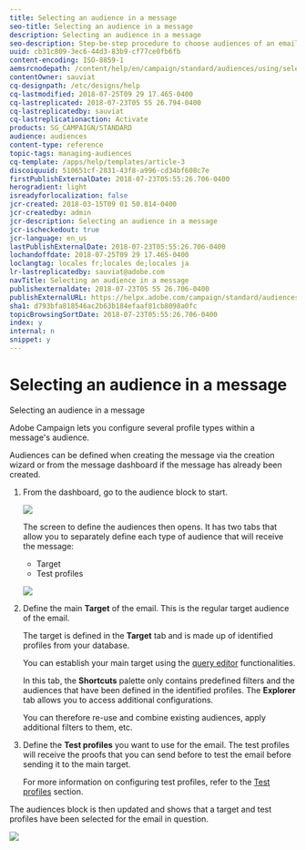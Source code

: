 ```yaml
---
title: Selecting an audience in a message
seo-title: Selecting an audience in a message
description: Selecting an audience in a message
seo-description: Step-be-step procedure to choose audiences of an email: main target population and test profiles.
uuid: cb31c809-3ec6-44d3-83b9-cf77ce0fb6fb
content-encoding: ISO-8859-1
aemsrcnodepath: /content/help/en/campaign/standard/audiences/using/selecting-an-audience-in-a-message
contentOwner: sauviat
cq-designpath: /etc/designs/help
cq-lastmodified: 2018-07-25T09 29 17.465-0400
cq-lastreplicated: 2018-07-23T05 55 26.794-0400
cq-lastreplicatedby: sauviat
cq-lastreplicationaction: Activate
products: SG_CAMPAIGN/STANDARD
audience: audiences
content-type: reference
topic-tags: managing-audiences
cq-template: /apps/help/templates/article-3
discoiquuid: 510651cf-2831-43f8-a996-cd34bf608c7e
firstPublishExternalDate: 2018-07-23T05:55:26.706-0400
herogradient: light
isreadyforlocalization: false
jcr-created: 2018-03-15T09 01 50.814-0400
jcr-createdby: admin
jcr-description: Selecting an audience in a message
jcr-ischeckedout: true
jcr-language: en_us
lastPublishExternalDate: 2018-07-23T05:55:26.706-0400
lochandoffdate: 2018-07-25T09 29 17.465-0400
loclangtag: locales fr;locales de;locales ja
lr-lastreplicatedby: sauviat@adobe.com
navTitle: Selecting an audience in a message
publishexternaldate: 2018-07-23T05 55 26.706-0400
publishExternalURL: https://helpx.adobe.com/campaign/standard/audiences/using/selecting-an-audience-in-a-message.html
sha1: d793bfa818546ac2b63b184efaaf81cb8098a0fc
topicBrowsingSortDate: 2018-07-23T05:55:26.706-0400
index: y
internal: n
snippet: y
---
```


# Selecting an audience in a message

Selecting an audience in a message

Adobe Campaign lets you configure several profile types within a message's audience.

Audiences can be defined when creating the message via the creation wizard or from the message dashboard if the message has already been created.

1. From the dashboard, go to the audience block to start.

   ![](assets/delivery_audience_definition_1.png)

   The screen to define the audiences then opens. It has two tabs that allow you to separately define each type of audience that will receive the message:

    * Target
    * Test profiles

   ![](assets/delivery_audience_definition_2.png)

1. Define the main **Target** of the email. This is the regular target audience of the email.

   The target is defined in the **Target** tab and is made up of identified profiles from your database.

   You can establish your main target using the [query editor](../../automating/using/editing-queries.md#creating-queries) functionalities.

   In this tab, the **Shortcuts** palette only contains predefined filters and the audiences that have been defined in the identified profiles. The **Explorer** tab allows you to access additional configurations.

   You can therefore re-use and combine existing audiences, apply additional filters to them, etc.

1. Define the **Test profiles** you want to use for the email. The test profiles will receive the proofs that you can send before to test the email before sending it to the main target.

   For more information on configuring test profiles, refer to the [Test profiles](../../sending/using/managing-test-profiles-and-sending-proofs.md) section.

The audiences block is then updated and shows that a target and test profiles have been selected for the email in question.

![](assets/delivery_audience_definition_3.png)

